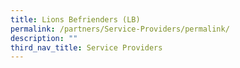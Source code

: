 ```yaml
---
title: Lions Befrienders (LB)
permalink: /partners/Service-Providers/permalink/
description: ""
third_nav_title: Service Providers
---
```

